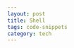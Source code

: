 ```yaml
---
layout: post
title: Shell
tags: code-snippets
category: tech
---
```


<script src="https://gist.github.com/selimslab/1b13b79da795a51c5d6ae920c35ff81b.js"></script>
